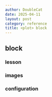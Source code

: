```yaml
---
author: DoubleCat
date: 2025-04-11
layout: post
category: reference
title: <plot> block
---
```


## <plot> block
### lesson
### images
### configuration
